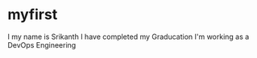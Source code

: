# myfirst
I my name is Srikanth 
I have completed my Graducation 
I'm working as a DevOps Engineering
